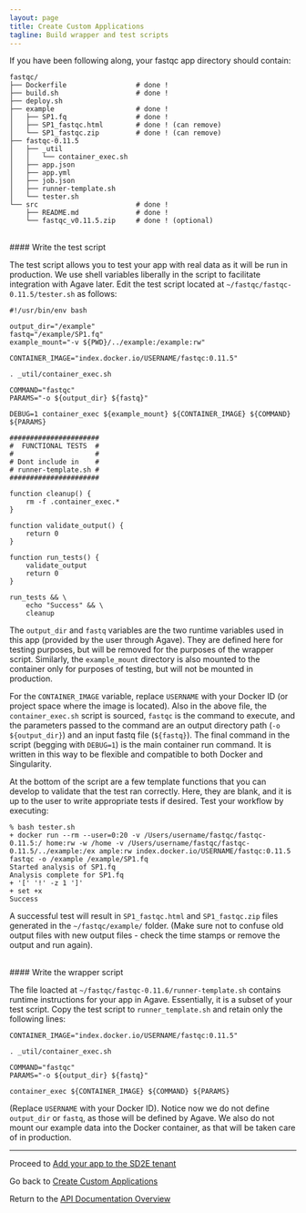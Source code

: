 ```yaml
---
layout: page
title: Create Custom Applications
tagline: Build wrapper and test scripts
---
```


If you have been following along, your fastqc app directory should contain:
```
fastqc/
├── Dockerfile                 # done !
├── build.sh                   # done !
├── deploy.sh
├── example                    # done !
│   ├── SP1.fq                 # done !
│   ├── SP1_fastqc.html        # done ! (can remove)
│   └── SP1_fastqc.zip         # done ! (can remove)
├── fastqc-0.11.5
│   ├── _util
│   │   └── container_exec.sh
│   ├── app.json
│   ├── app.yml
│   ├── job.json
│   ├── runner-template.sh
│   └── tester.sh
└── src                        # done !
    ├── README.md              # done !
    └── fastqc_v0.11.5.zip     # done ! (optional)
```

<br>
#### Write the test script

The test script allows you to test your app with real data as it will be run in
production. We use shell variables liberally in the script to facilitate
integration with Agave later. Edit the test script located at
`~/fastqc/fastqc-0.11.5/tester.sh` as follows:
```
#!/usr/bin/env bash

output_dir="/example"
fastq="/example/SP1.fq"
example_mount="-v ${PWD}/../example:/example:rw"

CONTAINER_IMAGE="index.docker.io/USERNAME/fastqc:0.11.5"

. _util/container_exec.sh

COMMAND="fastqc"
PARAMS="-o ${output_dir} ${fastq}"

DEBUG=1 container_exec ${example_mount} ${CONTAINER_IMAGE} ${COMMAND} ${PARAMS}

######################
#  FUNCTIONAL TESTS  #
#                    #
# Dont include in    #
# runner-template.sh #
######################

function cleanup() {
    rm -f .container_exec.*
}

function validate_output() {
    return 0
}

function run_tests() {
    validate_output
    return 0
}

run_tests && \
    echo "Success" && \
    cleanup
```

The `output_dir` and `fastq` variables are the two runtime variables used in this
app (provided by the user through Agave). They are defined here for testing
purposes, but will be removed for the purposes of the wrapper script. Similarly,
the `example_mount` directory is also mounted to the container only for purposes
of testing, but will not be mounted in production.

For the `CONTAINER_IMAGE` variable,
replace `USERNAME` with your Docker ID (or project space where the image is
located). Also in the above file, the `container_exec.sh` script is sourced, `fastqc`
is the command to execute, and the parameters passed to the command are an
output directory path (`-o ${output_dir}`) and an input fastq file (`${fastq}`).
The final command in the script (begging with `DEBUG=1`) is the main container
run command. It is written in this way to be flexible and compatible to both
Docker and Singularity.

At the bottom of the script are a few template functions that you can develop
to validate that the test ran correctly. Here,
they are blank, and it is up to the user to write appropriate tests if desired.
Test your workflow by executing:
```
% bash tester.sh
+ docker run --rm --user=0:20 -v /Users/username/fastqc/fastqc-0.11.5:/ home:rw -w /home -v /Users/username/fastqc/fastqc-0.11.5/../example:/ex ample:rw index.docker.io/USERNAME/fastqc:0.11.5 fastqc -o /example /example/SP1.fq
Started analysis of SP1.fq
Analysis complete for SP1.fq
+ '[' '!' -z 1 ']'
+ set +x
Success
```

A successful test will result in `SP1_fastqc.html` and `SP1_fastqc.zip` files generated in the `~/fastqc/example/` folder. (Make sure not to confuse old output files with new output files - check the time stamps or remove the output and run again).

<br> 
#### Write the wrapper script

The file loacted at `~/fastqc/fastqc-0.11.6/runner-template.sh` contains runtime
instructions for your app in Agave. Essentially, it is a subset of your test 
script. Copy the test script to `runner_template.sh` and retain only the following
lines:
```
CONTAINER_IMAGE="index.docker.io/USERNAME/fastqc:0.11.5"

. _util/container_exec.sh

COMMAND="fastqc"
PARAMS="-o ${output_dir} ${fastq}"

container_exec ${CONTAINER_IMAGE} ${COMMAND} ${PARAMS}
```

(Replace `USERNAME` with your Docker ID).
Notice now we do not define `output_dir` or `fastq`, as those will be defined
by Agave. We also do not mount our example data into the Docker container,
as that will be taken care of in production.

---
Proceed to [Add your app to the SD2E tenant](create_application_04.md)

Go back to [Create Custom Applications](create_application.md)

Return to the [API Documentation Overview](../index.md)
